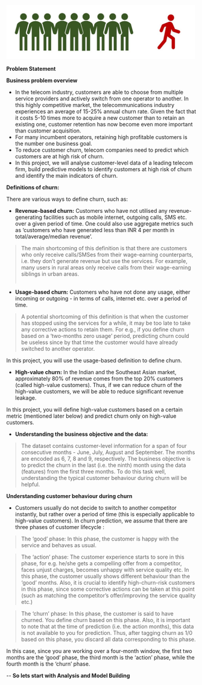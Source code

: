
<img src="TelecomChurn.jpg" title="Customer Churn" width="500"/>

**Problem Statement**

**Business problem overview**
- In the telecom industry, customers are able to choose from multiple service providers and actively switch from one operator to another. In this highly competitive market, the telecommunications industry experiences an average of 15-25% annual churn rate. Given the fact that it costs 5-10 times more to acquire a new customer than to retain an existing one, customer retention has now become even more important than customer acquisition.
- For many incumbent operators, retaining high profitable customers is the number one business goal.
- To reduce customer churn, telecom companies need to predict which customers are at high risk of churn.
- In this project, we will analyse customer-level data of a leading telecom firm, build predictive models to identify customers at high risk of churn and identify the main indicators of churn.


**Definitions of churn:**

There are various ways to define churn, such as:

- **Revenue-based churn:** Customers who have not utilised any revenue-generating facilities such as mobile internet, outgoing calls, SMS etc. over a given period of time. One could also use aggregate metrics such as ‘customers who have generated less than INR 4 per month in total/average/median revenue’.
 > The main shortcoming of this definition is that there are customers who only receive calls/SMSes from their wage-earning counterparts, i.e. they don’t generate revenue but use the services. For example, many users in rural areas only receive calls from their wage-earning siblings in urban areas.<br><br>
- **Usage-based churn:** Customers who have not done any usage, either incoming or outgoing - in terms of calls, internet etc. over a period of time.
> A potential shortcoming of this definition is that when the customer has stopped using the services for a while, it may be too late to take any corrective actions to retain them. For e.g., if you define churn based on a ‘two-months zero usage’ period, predicting churn could be useless since by that time the customer would have already switched to another operator.

 

In this project, you will use the usage-based definition to define churn.

 

- **High-value churn:**
In the Indian and the Southeast Asian market, approximately 80% of revenue comes from the top 20% customers (called high-value customers). Thus, if we can reduce churn of the high-value customers, we will be able to reduce significant revenue leakage.

 

In this project, you will define high-value customers based on a certain metric (mentioned later below) and predict churn only on high-value customers.

- **Understanding the business objective and the data:**
>The dataset contains customer-level information for a span of four consecutive months - June, July, August and September. The months are encoded as 6, 7, 8 and 9, respectively. 
>The business objective is to predict the churn in the last (i.e. the ninth) month using the data (features) from the first three months. To do this task well, understanding the typical customer behaviour during churn will be helpful.

 

**Understanding customer behaviour during churn**
- Customers usually do not decide to switch to another competitor instantly, but rather over a period of time (this is especially applicable to high-value customers). In churn prediction, we assume that there are three phases of customer lifecycle :

>The ‘good’ phase: In this phase, the customer is happy with the service and behaves as usual.

>The ‘action’ phase: The customer experience starts to sore in this phase, for e.g. he/she gets a compelling offer from a  competitor, faces unjust charges, becomes unhappy with service quality etc. In this phase, the customer usually shows different behaviour than the ‘good’ months. Also, it is crucial to identify high-churn-risk customers in this phase, since some corrective actions can be taken at this point (such as matching the competitor’s offer/improving the service quality etc.)

>The ‘churn’ phase: In this phase, the customer is said to have churned. You define churn based on this phase. Also, it is important to note that at the time of prediction (i.e. the action months), this data is not available to you for prediction. Thus, after tagging churn as 1/0 based on this phase, you discard all data corresponding to this phase.

 

In this case, since you are working over a four-month window, the first two months are the ‘good’ phase, the third month is the ‘action’ phase, while the fourth month is the ‘churn’ phase.

-- **So lets start with Analysis and Model Building**

 

 

 
